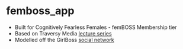 # femboss_app

* Built for Cognitively Fearless Females - femBOSS Membership tier
* Based on Traversy Media [lecture series](https://www.udemy.com/)
* Modelled off the GirlBoss [social network](https://www.girlboss.com/)
